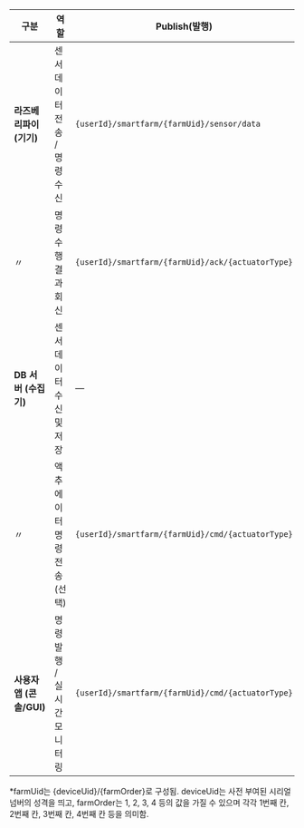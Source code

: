 | 구분                 | 역할                | Publish(발행)                                       | Subscribe(구독)                                                                           | 토픽 예시                             | 페이로드 예시                             | 비고                               |
| ------------------ | ----------------- | ------------------------------------------------- | --------------------------------------------------------------------------------------- | --------------------------------- | ----------------------------------- | -------------------------------- |
| **라즈베리파이 (기기)**    | 센서 데이터 전송 / 명령 수신 | `{userId}/smartfarm/{farmUid}/sensor/data`        | `{userId}/smartfarm/{farmUid}/cmd/#`                                                    | `user1/smartfarm/101/sensor/data` | `temp:23.5,hum:60,co2:800,soil:420` | 10~30초 주기 발행<br>4개 센서값 모두 포함     |
| 〃                  | 명령 수행 결과 회신       | `{userId}/smartfarm/{farmUid}/ack/{actuatorType}` | —                                                                                       | `user1/smartfarm/101/ack/pump`    | `status:ok,action:on`               | 펌프·팬·LED 등 액추에이터 제어 응답           |
| **DB 서버 (수집기)**    | 센서 데이터 수신 및 저장    | —                                                 | `+/smartfarm/+/sensor/data`                                                             | `user1/smartfarm/101/sensor/data` | `temp:23.5,hum:60,co2:800,soil:420` | 토픽·페이로드 파싱 후 sensor_logs에 INSERT |
| 〃                  | 액추에이터 명령 전송(선택)   | `{userId}/smartfarm/{farmUid}/cmd/{actuatorType}` | `{userId}/smartfarm/+/ack/#`                                                            | `user1/smartfarm/101/cmd/pump`    | `action:on,duration:3000`           | QoS 1 권장, ACK 수신으로 상태 확인         |
| **사용자 앱 (콘솔/GUI)** | 명령 발행 / 실시간 모니터링  | `{userId}/smartfarm/{farmUid}/cmd/{actuatorType}` | `{userId}/smartfarm/+/sensor/data`<br>`{userId}/smartfarm/{farmUid}/ack/{actuatorType}` | `user1/smartfarm/101/cmd/led`     | `action:on,brightness:80`           | 로그인한 사용자 범위의 농장만 구독              |


*farmUid는 {deviceUid}/{farmOrder}로 구성됨. deviceUid는 사전 부여된 시리얼 넘버의 성격을 띄고, farmOrder는 1, 2, 3, 4 등의 값을 가질 수 있으며 각각 1번째 칸, 2번째 칸, 3번째 칸, 4번째 칸 등을 의미함.
